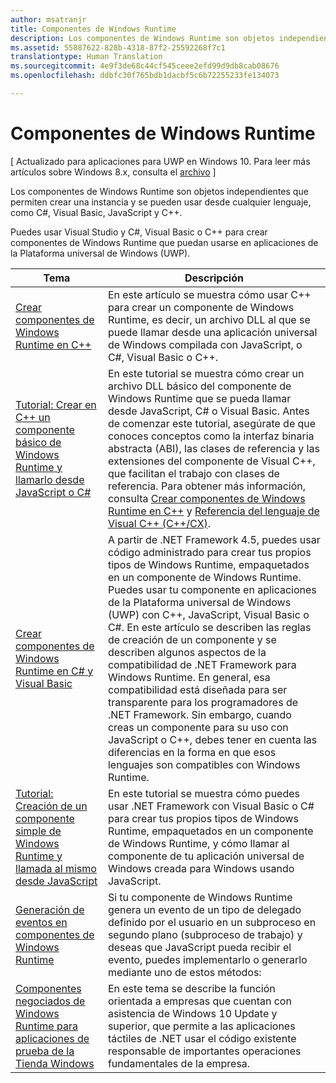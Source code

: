 ```yaml
---
author: msatranjr
title: Componentes de Windows Runtime
description: Los componentes de Windows Runtime son objetos independientes que permiten crear una instancia y se pueden usar desde cualquier lenguaje, como C#, Visual Basic, JavaScript y C++.
ms.assetid: 55887622-828b-4318-87f2-25592268f7c1
translationtype: Human Translation
ms.sourcegitcommit: 4e9f3de68c44cf545ceee2efd99d9db8cab08676
ms.openlocfilehash: ddbfc30f765bdb1dacbf5c6b72255233fe134073

---
```


# Componentes de Windows Runtime


\[ Actualizado para aplicaciones para UWP en Windows 10. Para leer más artículos sobre Windows 8.x, consulta el [archivo](http://go.microsoft.com/fwlink/p/?linkid=619132) \]

Los componentes de Windows Runtime son objetos independientes que permiten crear una instancia y se pueden usar desde cualquier lenguaje, como C#, Visual Basic, JavaScript y C++.

Puedes usar Visual Studio y C#, Visual Basic o C++ para crear componentes de Windows Runtime que puedan usarse en aplicaciones de la Plataforma universal de Windows (UWP).

| Tema | Descripción |
|-------|-------------|
| [Crear componentes de Windows Runtime en C++](creating-windows-runtime-components-in-cpp.md) | En este artículo se muestra cómo usar C++ para crear un componente de Windows Runtime, es decir, un archivo DLL al que se puede llamar desde una aplicación universal de Windows compilada con JavaScript, o C#, Visual Basic o C++. |
| [Tutorial: Crear en C++ un componente básico de Windows Runtime y llamarlo desde JavaScript o C#](walkthrough-creating-a-basic-windows-runtime-component-in-cpp-and-calling-it-from-javascript-or-csharp.md) | En este tutorial se muestra cómo crear un archivo DLL básico del componente de Windows Runtime que se pueda llamar desde JavaScript, C# o Visual Basic. Antes de comenzar este tutorial, asegúrate de que conoces conceptos como la interfaz binaria abstracta (ABI), las clases de referencia y las extensiones del componente de Visual C++, que facilitan el trabajo con clases de referencia. Para obtener más información, consulta [Crear componentes de Windows Runtime en C++](creating-windows-runtime-components-in-cpp.md) y [Referencia del lenguaje de Visual C++ (C++/CX)](https://msdn.microsoft.com/library/windows/apps/xaml/hh699871.aspx). |
| [Crear componentes de Windows Runtime en C# y Visual Basic](creating-windows-runtime-components-in-csharp-and-visual-basic.md) | A partir de .NET Framework 4.5, puedes usar código administrado para crear tus propios tipos de Windows Runtime, empaquetados en un componente de Windows Runtime. Puedes usar tu componente en aplicaciones de la Plataforma universal de Windows (UWP) con C++, JavaScript, Visual Basic o C#. En este artículo se describen las reglas de creación de un componente y se describen algunos aspectos de la compatibilidad de .NET Framework para Windows Runtime. En general, esa compatibilidad está diseñada para ser transparente para los programadores de .NET Framework. Sin embargo, cuando creas un componente para su uso con JavaScript o C++, debes tener en cuenta las diferencias en la forma en que esos lenguajes son compatibles con Windows Runtime. |
| [Tutorial: Creación de un componente simple de Windows Runtime y llamada al mismo desde JavaScript](walkthrough-creating-a-simple-windows-runtime-component-and-calling-it-from-javascript.md) | En este tutorial se muestra cómo puedes usar .NET Framework con Visual Basic o C# para crear tus propios tipos de Windows Runtime, empaquetados en un componente de Windows Runtime, y cómo llamar al componente de tu aplicación universal de Windows creada para Windows usando JavaScript. |
| [Generación de eventos en componentes de Windows Runtime](raising-events-in-windows-runtime-components.md) | Si tu componente de Windows Runtime genera un evento de un tipo de delegado definido por el usuario en un subproceso en segundo plano (subproceso de trabajo) y deseas que JavaScript pueda recibir el evento, puedes implementarlo o generarlo mediante uno de estos métodos: | 
| [Componentes negociados de Windows Runtime para aplicaciones de prueba de la Tienda Windows](brokered-windows-runtime-components-for-side-loaded-windows-store-apps.md) | En este tema se describe la función orientada a empresas que cuentan con asistencia de Windows 10 Update y superior, que permite a las aplicaciones táctiles de .NET usar el código existente responsable de importantes operaciones fundamentales de la empresa.
 

 

 






<!--HONumber=Jul16_HO1-->


